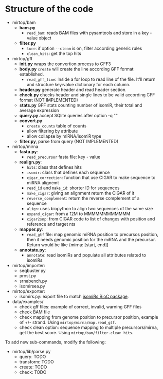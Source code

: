 # Structure of the code

* mirtop/bam
  * __bam.py__ 
    * `read_bam`: reads BAM files with pysamtools and store in a key - value object
  * __filter.py__
    * `tune`: if option `--clean` is on, filter according generic rules
    * `clean_hits`: get the top hits
* mirtop/gff
  * __init.py__ wraps the convertion process to GFF3
  * __body.py__ `create` will create the line according GFF format established.
    * `read_gff_line`: Inside a for loop to read line of the file. It'll return and structure key:value dictionary for each column.
  * __header.py__ generate header and read header section.
  * __check.py__ checks header and single lines to be valid according GFF format  (NOT IMPLEMENTED)
  * __stats.py__ GFF stats counting number of isomiR, their total and average expression
  * __query.py__ accept SQlite queries after option -q ""
  * __convert.py__
    * `create_counts` table of counts
    * allow filtering by attribute
    * allow collapse by miRNA/isomiR type
  * __filter.py__, parse from query (NOT IMPLEMENTED)
* mirtop/mirna
  * __fasta.py__: 
    * `read_precursor` fasta file: key - value
  * __realign.py__:
    * `hits`: class that defines hits
    * `isomir`: class that defines each sequence
    * `cigar_correction`: function that use CIGAR to make sequence to miRNA alignemt
    * `read_id` and `make_id`: shorter ID for sequences
    * `make_cigar`: giving an alignment return the CIGAR of it
    * `reverse_complement`: return the reverse complement of a sequence
    * `align`: uses biopython to align two sequences of the same size
    * `expand_cigar`: from a 12M to MMMMMMMMMMMM
    * `cigar2snp`: from CIGAR code to list of changes with position and reference and target nts
  * __mapper.py__: 
    * `read_gtf` file: map genomic miRNA position to precursos position, then it needs genomic position for the miRNA and the precursor. Return would be like {mirna: [start, end]}
  * __annotate.py__:
    * `annotate`: read isomiRs and populate all attributes related to isomiRs
 * mirtop/importer:
    * seqbuster.py
    * prost.py
    * srnabench.py
    * isomirsea.py
 * mirtop/exporter:
    * isomirs.py: export file to match [isomiRs BioC package](https://github.com/lpantano/isomiRs).
 * data/examples/
   * check gff files: example of correct, invalid, warning GFF files
   * check BAM file
   * check mapping from genome position to precursor position, example of +/- strand. Using `mirtop/mirna/map.read_gtf`.
   * check clean option: sequence mapping to multiple precursors/mirna, get the best score. Using `mirtop/bam/filter.clean_hits`.

To add new sub-commands, modify the following:

* mirtop/lib/parse.py
  * query: TODO
  * transform: TODO
  * create: TODO
  * check: TODO 
